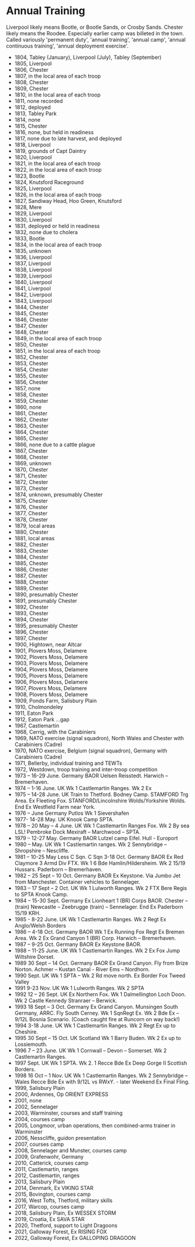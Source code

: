 # Annual Training

Liverpool likely means Bootle, or Bootle Sands, or Crosby Sands. Chester likely means the Roodee. Especially earlier camp was billeted in the town. Called variously 'permanent duty', 'annual training', 'annual camp', 'annual continuous training', 'annual deployment exercise'.

* 1804, Tabley (January), Liverpool (July), Tabley (September)
* 1805, Liverpool
* 1806, Chester
* 1807, in the local area of each troop
* 1808, Chester
* 1809, Chester
* 1810, in the local area of each troop
* 1811, none recorded
* 1812, deployed
* 1813, Tabley Park
* 1814, none
* 1815, Chester
* 1816, none, but held in readiness
* 1817, none due to late harvest, and deployed
* 1818, Liverpool
* 1819, grounds of Capt Daintry
* 1820, Liverpool
* 1821, in the local area of each troop
* 1822, in the local area of each troop
* 1823, Bootle
* 1824, Knutsford Raceground
* 1825, Liverpool
* 1826, in the local area of each troop
* 1827, Sandiway Head, Hoo Green, Knutsford
* 1828, Mere
* 1829, Liverpool
* 1830, Liverpool
* 1831, deployed or held in readiness
* 1832, none due to cholera
* 1833, Bootle
* 1834, in the local area of each troop
* 1835, unknown
* 1836, Liverpool
* 1837, Liverpool
* 1838, Liverpool
* 1839, Liverpool
* 1840, Liverpool
* 1841, Liverpool
* 1842, Liverpool
* 1843, Liverpool
* 1844, Chester
* 1845, Chester
* 1846, Chester
* 1847, Chester
* 1848, Chester
* 1849, in the local area of each troop
* 1850, Chester
* 1851, in the local area of each troop
* 1852, Chester
* 1853, Chester
* 1854, Chester
* 1855, Chester
* 1856, Chester
* 1857, none
* 1858, Chester
* 1859, Chester
* 1860, none
* 1861, Chester
* 1862, Chester
* 1863, Chester
* 1864, Chester
* 1865, Chester
* 1866, none due to a cattle plague
* 1867, Chester
* 1868, Chester
* 1869, unknown
* 1870, Chester
* 1871, Chester
* 1872, Chester
* 1873, Chester
* 1874, unknown, presumably Chester
* 1875, Chester
* 1876, Chester
* 1877, Chester
* 1878, Chester
* 1879, local areas
* 1880, Chester
* 1881, local areas
* 1882, Chester
* 1883, Chester
* 1884, Chester
* 1885, Chester
* 1886, Chester
* 1887, Chester
* 1888, Chester
* 1889, Chester
* 1890, presumably Chester
* 1891, presumably Chester
* 1892, Chester
* 1893, Chester
* 1894, Chester
* 1895, presumably Chester
* 1896, Chester
* 1897, Chester
* 1900, Hightown, near Altcar
* 1901, Plovers Moss, Delamere
* 1902, Plovers Moss, Delamere
* 1903, Plovers Moss, Delamere
* 1904, Plovers Moss, Delamere
* 1905, Plovers Moss, Delamere
* 1906, Plovers Moss, Delamere
* 1907, Plovers Moss, Delamere
* 1908, Plovers Moss, Delamere
* 1909, Ponds Farm, Salisbury Plain
* 1910, Cholmondeley
* 1911, Eaton Park
* 1912, Eaton Park
...gap
* 1967, Castlemartin
* 1968, Cerrig, with the Carabiniers
* 1969, NATO exercise (signal squadron), North Wales and Chester with Carabiniers (Cadre)
* 1970, NATO exercise, Belgium (signal squadron), Germany with Carabiniers (Cadre)
* 1971, Bellerby, individual training and TEWTs
* 1972, Westdown, troop training and inter-troop competition
* 1973 – 16-29 June. Germany BAOR Uelsen Reisstedt. Harwich – Bremerhaven.
* 1974 – 1-16 June. UK Wk 1 Castlemartin Ranges. Wk 2 Ex
* 1975 – 14-28 June. UK Train to Thetford. Bodney Camp. STAMFORD Trg Area. Ex Fleeting Fox. STANFORD/Lincolnshire Wolds/Yorkshire Wolds. End Ex Westfield Farm near York.
* 1976 – June Germany Putlos Wk 1 Sievershafen
* 1977- 14-28 May. UK Knook Camp SPTA.
* 1978 – 20 May – 4 June. UK Wk 1 Castlemartin Ranges Fox. Wk 2 By sea LSL! Pembroke Dock Mexiraft – Marchwood – SPTA.
* 1979 – 12-27 May. Germany BAOR Lutzel camp Eifel. Hull - Europort
* 1980 – May. UK Wk 1 Castlemartin ranges. Wk 2 Sennybridge – Shropshire – Nescliffe.
* 1981 – 10-25 May Less C Sqn. C Sqn 3-18 Oct. Germany BAOR Ex Red Claymore 3 Armd Div FTX. Wk 1 6 Bde Hamlin/Hildersheim. Wk 2 15/19 Hussars. Paderborn – Bremerhaven.
* 1982 – 25 Sept – 10 Oct. Germany BAOR Ex Keystone. Via Jumbo Jet from Manchester. Container vehicles to Sennelager.
* 1983 – 17 Sept – 2 Oct. UK Wk 1 Lulworth Ranges. Wk 2 FTX Bere Regis to SPTA Knook Camp.
* 1984 – 15-30 Sept. Germany Ex Lionheart 1 (BR) Corps BAOR. Chester – (train) Newcastle – Zeebrugge (train) – Sennelager. End Ex Paderborn 15/19 KRH.
* 1985 - 8-22 June. UK Wk 1 Castlemartin Ranges. Wk 2 Regt Ex Anglo/Welsh Borders
* 1986 – 4-18 Oct. Germany BAOR Wk 1 Ex Running Fox Regt Ex Bremen Area. Wk 2 Ex Grand Canyon 1 (BR) Corp. Harwich – Bremerhaven.
* 1987 – 9-25 Oct. Germany BAOR Ex Keystone BAOR.
* 1988 – 11-25 June. UK Wk 1 Castlemartin Ranges. Wk 2 Ex Fox Jump Wiltshire Dorset.
* 1989 30 Sept – 14 Oct. Germany BAOR Ex Grand Canyon. Fly from Brize Norton. Achmer – Kustan Canal - River Ems – Nordhorn.
* 1990 Sept. UK Wk 1 SPTA – Wk 2 Rd move north. Ex Border Fox Tweed Valley
* 1991 9-23 Nov. UK Wk 1 Lulworth Ranges. Wk 2 SPTA
* 1992 12 – 26 Sept. UK Ex Northern Fox. Wk 1 Dalmellington Loch Doon. Wk 2 Castle Kennedy Stranraer – Berwick.
* 1993 18 Sept – 3 Oct. Germany Ex Grand Canyon. Munsingen South Germany, ARRC. Fly South Cerney. Wk 1 SqnRegt Ex. Wk 2 Bde Ex – 9/12L Bosnia Scenario. (Coach caught fire at Runcorn on way back!)
* 1994 3-18 June. UK Wk 1 Castlemartin Ranges. Wk 2 Regt Ex up to Cheshire.
* 1995 30 Sept – 15 Oct. UK Scotland Wk 1 Barry Buden. Wk 2 Ex up to Lossiemouth.
* 1996 7 – 23 June. UK Wk 1 Cornwall – Devon – Somerset. Wk 2 Castlemartin Ranges.
* 1997 Sept. UK Wk 1 SPTA. Wk 2. 1 Recce Bde Ex Deep Gorge II Scottish Borders.
* 1998 16 Oct – 1 Nov. UK Wk 1 Castlemartin Ranges. Wk 2 Sennybridge – Wales Recce Bde Ex with 9/12L vs RWxY. - later Weekend Ex Final Fling.
* 1999, Salisbury Plain
* 2000, Ardennes, Op ORIENT EXPRESS
* 2001, none
* 2002, Sennelager
* 2003, Warminster, courses and staff training
* 2004, courses camp
* 2005, Longmoor, urban operations, then combined-arms trainer in Warminster
* 2006, Nesscliffe, guidon presentation
* 2007, courses camp
* 2008, Sennelager and Munster, courses camp
* 2009, Grafenwohr, Germany
* 2010, Catterick, courses camp
* 2011, Castlemartin, ranges
* 2012, Castlemartin, ranges
* 2013, Salisbury Plain
* 2014, Denmark, Ex VIKING STAR
* 2015, Bovington, courses camp
* 2016, West Tofts, Thetford, military skills
* 2017, Warcop, courses camp
* 2018, Salisbury Plain, Ex WESSEX STORM
* 2019, Croatia, Ex SAVA STAR
* 2020, Thetford, support to Light Dragoons
* 2021, Galloway Forest, Ex RISING FOX
* 2022, Galloway Forest, Ex GALLOPING DRAGOON
